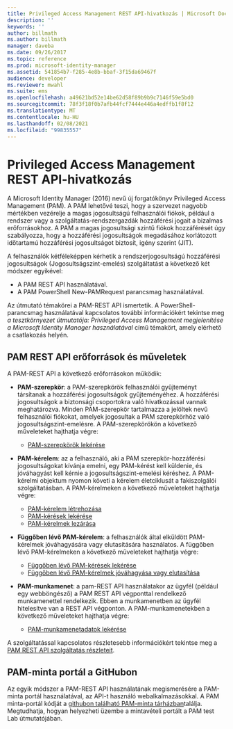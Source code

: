 ```yaml
---
title: Privileged Access Management REST API-hivatkozás | Microsoft Docs
description: ''
keywords: ''
author: billmath
ms.author: billmath
manager: daveba
ms.date: 09/26/2017
ms.topic: reference
ms.prod: microsoft-identity-manager
ms.assetid: 541854b7-f285-4e8b-bbaf-3f15da69467f
audience: developer
ms.reviewer: mwahl
ms.suite: ems
ms.openlocfilehash: a49621bd52e14be62d58f89b9b9c7146f59e5bd0
ms.sourcegitcommit: 78f3f18f0b7afb44fcf7444e446a4edffb1f8f12
ms.translationtype: MT
ms.contentlocale: hu-HU
ms.lasthandoff: 02/08/2021
ms.locfileid: "99835557"
---
```

# <a name="privileged-access-management-rest-api-reference"></a>Privileged Access Management REST API-hivatkozás
A Microsoft Identity Manager (2016) nevű új forgatókönyv Privileged Access Management (PAM). A PAM lehetővé teszi, hogy a szervezet nagyobb mértékben vezérelje a magas jogosultságú felhasználói fiókok, például a rendszer vagy a szolgáltatás-rendszergazdák hozzáférési jogait a bizalmas erőforrásokhoz. A PAM a magas jogosultsági szintű fiókok hozzáférését úgy szabályozza, hogy a hozzáférési jogosultságok megadásához korlátozott időtartamú hozzáférési jogosultságot biztosít, igény szerint (JIT).

A felhasználók kétféleképpen kérhetik a rendszerjogosultságú hozzáférési jogosultságok (Jogosultságszint-emelés) szolgáltatást a következő két módszer egyikével:

- A PAM REST API használatával.
- A PAM PowerShell New-PAMRequest parancsmag használatával.

Az útmutató témakörei a PAM-REST API ismertetik. A PowerShell-parancsmag használatával kapcsolatos további információkért tekintse meg _a tesztkörnyezet útmutatója: Privileged Access Management megjelenítése a Microsoft Identity Manager használatával_ című témakört, amely elérhető a csatlakozás helyén.

## <a name="pam-rest-api-resources-and-operations"></a>PAM REST API erőforrások és műveletek
A PAM-REST API a következő erőforrásokon működik:
- **PAM-szerepkör**: a PAM-szerepkörök felhasználói gyűjteményt társítanak a hozzáférési jogosultságok gyűjteményéhez. A hozzáférési jogosultságok a biztonsági csoportokra való hivatkozással vannak meghatározva.  Minden PAM-szerepkör tartalmazza a jelöltek nevű felhasználói fiókokat, amelyek jogosultak a PAM szerepkörhöz való jogosultságszint-emelésre. A PAM-szerepkörökön a következő műveleteket hajthatja végre:

    - [PAM-szerepkörök lekérése](privileged-access-management-get-roles.md)

- **PAM-kérelem**: az a felhasználó, aki a PAM szerepkör-hozzáférési jogosultságokat kívánja emelni, egy PAM-kérést kell küldenie, és jóváhagyást kell kérnie a jogosultságszint-emelési kéréshez. A PAM-kérelmi objektum nyomon követi a kérelem életciklusát a fakiszolgálói szolgáltatásban. A PAM-kérelmeken a következő műveleteket hajthatja végre:

    - [PAM-kérelem létrehozása](privileged-access-management-create-request.md)
    - [PAM-kérések lekérése](privileged-access-management-get-requests.md)
    - [PAM-kérelmek lezárása](privileged-access-management-close-request.md)

- **Függőben lévő PAM-kérelem**: a felhasználók által elküldött PAM-kérelmek jóváhagyására vagy elutasítására használatos. A függőben lévő PAM-kérelmeken a következő műveleteket hajthatja végre:

    - [Függőben lévő PAM-kérések lekérése](privileged-access-management-get-pending-requests.md)
    - [Függőben lévő PAM-kérelmek jóváhagyása vagy elutasítása](privileged-access-management-approve-reject-pending-request.md)

- **PAM-munkamenet**: a pam-REST API használatakor az ügyfél (például egy webböngésző) a PAM REST API végponttal rendelkező munkamenettel rendelkezik. Ebben a munkamenetben az ügyfél hitelesítve van a REST API végponton. A PAM-munkamenetekben a következő műveleteket hajthatja végre:

     - [PAM-munkamenetadatok lekérése](privileged-access-management-get-session-info.md)

A szolgáltatással kapcsolatos részletesebb információkért tekintse meg a [PAM REST API szolgáltatás részleteit](privileged-access-management-rest-api-service-details.md).

## <a name="pam-sample-portal-on-github"></a>PAM-minta portál a GitHubon
Az egyik módszer a PAM-REST API használatának megismerésére a PAM-minta portál használatával, az API-t használó webalkalmazásokkal. A PAM minta-portál kódját a [githubon található PAM-minta tárházban](https://go.microsoft.com/fwlink/?LinkID=618550&clcid=0x409)találja. Megtudhatja, hogyan helyezheti üzembe a mintavételi portált a PAM test Lab útmutatójában.
